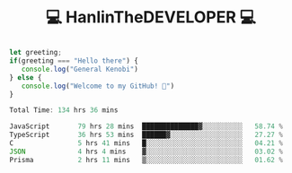 # <p align="center"> 💻 HanlinTheDEVELOPER 💻 </p>
 ```js
let greeting;
 if(greeting === "Hello there") {
    console.log("General Kenobi")
} else { 
    console.log("Welcome to my GitHub! 👋")
}
```



<!--START_SECTION:waka-->

```js
Total Time: 134 hrs 36 mins

JavaScript       79 hrs 28 mins  ██████████████▓░░░░░░░░░░   58.74 %
TypeScript       36 hrs 53 mins  ██████▓░░░░░░░░░░░░░░░░░░   27.27 %
C                5 hrs 41 mins   █░░░░░░░░░░░░░░░░░░░░░░░░   04.21 %
JSON             4 hrs 4 mins    ▓░░░░░░░░░░░░░░░░░░░░░░░░   03.02 %
Prisma           2 hrs 11 mins   ▒░░░░░░░░░░░░░░░░░░░░░░░░   01.62 %
```

<!--END_SECTION:waka-->


